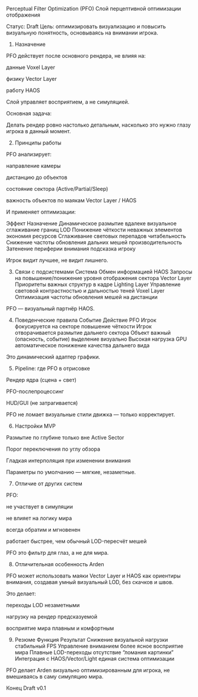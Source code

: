 Perceptual Filter Optimization (PFO)
Слой перцептивной оптимизации отображения

Статус: Draft
Цель: оптимизировать визуализацию и повысить визуальную понятность, основываясь на внимании игрока.

1. Назначение

PFO действует после основного рендера, не влияя на:

данные Voxel Layer

физику Vector Layer

работу HAOS

Слой управляет восприятием, а не симуляцией.

Основная задача:

Делать рендер ровно настолько детальным, насколько это нужно глазу игрока в данный момент.

2. Принципы работы

PFO анализирует:

направление камеры

дистанцию до объектов

состояние сектора (Active/Partial/Sleep)

важность объектов по маякам Vector Layer / HAOS

И применяет оптимизации:

Эффект	Назначение
Динамическое размытие вдалеке	визуальное сглаживание границ LOD
Понижение чёткости неважных элементов	экономия ресурсов
Сглаживание световых перепадов	читабельность
Снижение частоты обновления дальних мешей	производительность
Затенение периферии внимания	подсказка игроку

Игрок видит лучшее, не видит лишнего.

3. Связи с подсистемами
Система	Обмен информацией
HAOS	Запросы на повышение/понижение уровня отображения сектора
Vector Layer	Приоритеты важных структур в кадре
Lighting Layer	Управление световой контрастностью и дальностью теней
Voxel Layer	Оптимизация частоты обновления мешей на дистанции

PFO — визуальный партнёр HAOS.

4. Поведенческие правила
Событие	Действие PFO
Игрок фокусируется на секторе	повышение чёткости
Игрок отворачивается	размытие дальнего сектора
Объект важный (опасность, событие)	выделение визуально
Высокая нагрузка GPU	автоматическое понижение качества дальнего вида

Это динамический адаптер графики.

5. Pipeline: где PFO в отрисовке

Рендер ядра (сцена + свет)

PFO-послепроцессинг

HUD/GUI (не затрагивается)

PFO не ломает визуальные стили движка — только корректирует.

6. Настройки MVP

Размытие по глубине только вне Active Sector

Порог переключения по углу обзора

Гладкая интерполяция при изменении внимания

Параметры по умолчанию — мягкие, незаметные.

7. Отличие от других систем

PFO:

не участвует в симуляции

не влияет на логику мира

всегда обратим и мгновенен

работает быстрее, чем обычный LOD-пересчёт мешей

PFO это фильтр для глаз, а не для мира.

8. Отличительная особенность Arden

PFO может использовать маяки Vector Layer и HAOS как ориентиры внимания,
создавая умный визуальный LOD, без скачков и швов.

Это делает:

переходы LOD незаметными

нагрузку на рендер предсказуемой

восприятие мира плавным и комфортным

9. Резюме
Функция	Результат
Снижение визуальной нагрузки	стабильный FPS
Управление вниманием	более ясное восприятие мира
Плавные LOD-переходы	отсутствие “ломания картинки”
Интеграция с HAOS/Vector/Light	единая система оптимизации

PFO делает Arden визуально оптимизированным для игрока,
не вмешиваясь в саму симуляцию мира.

Конец Draft v0.1
